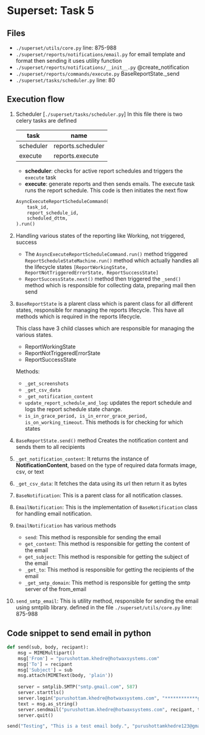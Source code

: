 # Superset: Task 5

## Files

* `./superset/utils/core.py` line: 875-988
* `./superset/reports/notifications/email.py` for email template and format then sending it uses utility function
* `./superset/reports/notifications/__init__.py` @create_notification
* `./superset/reports/commands/execute.py` BaseReportState._send
* `./superset/tasks/scheduler.py` line: 80

## Execution flow

1. Scheduler [`./superset/tasks/scheduler.py`]
    In this file there is two celery tasks are defined

    | task | name |
    | --- | --- |
    | scheduler | reports.scheduler |
    | execute | reports.execute |

    * **scheduler**: checks for active report schedules and triggers the `execute` task
    * **execute**: generate reports and then sends emails. The execute task runs the report schedule. This code is then initiates the next flow

    ```python
    AsyncExecuteReportScheduleCommand(
        task_id,
        report_schedule_id,
        scheduled_dttm,
    ).run()
    ```

2. Handling various states of the reporting like Working, not triggered, success
    * The `AsyncExecuteReportScheduleCommand.run()` method triggered `ReportScheduleStateMachine.run()` method which actually handles all the lifecycle states `[ReportWorkingState, ReportNotTriggeredErrorState, ReportSuccessState]`
    * `ReportSuccessState.next()` method then triggered the `_send()` method which is responsible for collecting data, preparing mail then send

3. `BaseReportState` is a plarent class which is parent class for all different states, responsible for managing the reports lifecycle. This have all methods which is required in the reports lifecycle.

    This class have 3 child classes which are responsible for managing the various states.
    * ReportWorkingState
    * ReportNotTriggeredErrorState
    * ReportSuccessState

    Methods:
    * `_get_screenshots`
    * `_get_csv_data`
    * `_get_notification_content`
    * `update_report_schedule_and_log`: updates the report schedule and logs the report schedule state change.
    * `is_in_grace_period, is_in_error_grace_period, is_on_working_timeout`. This methods is for checking for which states

4. `BaseReportState.send()` method Creates the notification content and sends them to all recipients
5. `_get_notification_content`: It returns the instance of **NotificationContent**, based on the type of required data formats image, csv, or text
6. `_get_csv_data`: It fetches the data using its url then return it as bytes
7. `BaseNotification`: This is a parent class for all notification classes.
8. `EmailNotification`: This is the implementation of `BaseNotification` class for handling email notification.
9. `EmailNotification` has various methods
    * `send`: This method is responsible for sending the email
    * `get_content`: This method is responsible for getting the content of the email
    * `get_subject`: This method is responsible for getting the subject of the email
    * `_get_to`: This method is responsible for getting the recipients of the email
    * `_get_smtp_domain`: This method is responsible for getting the smtp server of the from_email

10. `send_smtp_email`: This is utility method, responsible for sending the email using smtplib library. defined in the file `./superset/utils/core.py` line: 875-988

## Code snippet to send email in python

```py
def send(sub, body, recipant):
    msg = MIMEMultipart()
    msg['From'] = "purushottam.khedre@hotwaxsystems.com"
    msg['To'] = recipant
    msg['Subject'] = sub
    msg.attach(MIMEText(body, 'plain'))
    
    server = smtplib.SMTP("smtp.gmail.com", 587)
    server.starttls()
    server.login("purushottam.khedre@hotwaxsystems.com", "************gseu")
    text = msg.as_string()
    server.sendmail("purushottam.khedre@hotwaxsystems.com", recipant, text)
    server.quit()

send("Testing", "This is a test email body.", "purushottamkhedre123@gmail.com")
```
